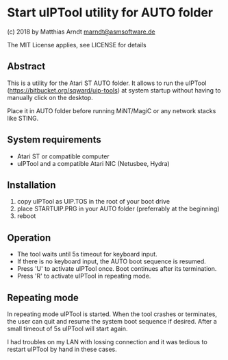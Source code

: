 # Start uIPTool utility for AUTO folder

(c) 2018 by Matthias Arndt <marndt@asmsoftware.de>

The MIT License applies, see LICENSE for details


## Abstract
This is a utility for the Atari ST AUTO folder.
It allows to run the uIPTool (https://bitbucket.org/sqward/uip-tools)
at system startup without having to manually click on the desktop.

Place it in AUTO folder before running MiNT/MagiC or any network stacks like STING.

## System requirements

- Atari ST or compatible computer
- uIPTool and a compatible Atari NIC (Netusbee, Hydra)

## Installation

1. copy uIPTool as UIP.TOS in the root of your boot drive
2. place STARTUIP.PRG in your AUTO folder (preferrably at the beginning)
3. reboot

## Operation

- The tool waits until 5s timeout for keyboard input.
- If there is no keyboard input, the AUTO boot sequence is resumed.
- Press 'U' to activate uIPTool once. Boot continues after its termination.
- Press 'R' to activate uIPTool in repeating mode.

## Repeating mode

In repeating mode uIPTool is started.
When the tool crashes or terminates, the user can quit and resume the
system boot sequence if desired.
After a small timeout of 5s uIPTool will start again.

I had troubles on my LAN with lossing connection and it was tedious
to restart uIPTool by hand in these cases.
